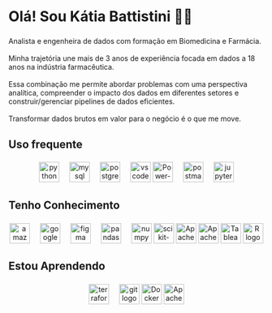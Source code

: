 <h1 align="left">Olá! Sou Kátia Battistini 👩🏻</h1>

###

<p align="left">Analista e engenheira de dados com formação em Biomedicina e Farmácia. <br><br>Minha trajetória une mais de 3 anos de experiência focada em dados a 18 anos na indústria farmacêutica. <br><br>Essa combinação me permite abordar problemas com uma perspectiva analítica, compreender o impacto dos dados em diferentes setores e construir/gerenciar pipelines de dados eficientes.<br><br>Transformar dados brutos em valor para o negócio  é o que me move.</p>

###

<h2 align="left">Uso frequente</h2>

###

<div align="center">
  <img src="https://cdn.jsdelivr.net/gh/devicons/devicon/icons/python/python-original.svg" height="40" alt="python logo"  />
  <img width="12" />
  <img src="https://cdn.jsdelivr.net/gh/devicons/devicon/icons/mysql/mysql-original.svg" height="40" alt="mysql logo"  />
  <img width="12" />
  <img src="https://cdn.jsdelivr.net/gh/devicons/devicon/icons/postgresql/postgresql-original.svg" height="40" alt="postgresql logo"  />
  <img width="12" />
  <img src="https://cdn.jsdelivr.net/gh/devicons/devicon/icons/vscode/vscode-original.svg" height="40" alt="vscode logo"  />
  <img src="https://img.shields.io/badge/-Power%20BI-black?style=plastic&logo=Power-BI"height="40" alt="Power-BI logo"  />
  <img width="12" />
  <img src="https://img.shields.io/badge/Postman-FF6C37?logo=postman&logoColor=black&style=for-the-badge" height="40" alt="postman logo"  />
  <img width="12" />
  <img src="https://img.shields.io/badge/Jupyter-F37626?logo=jupyter&logoColor=black&style=for-the-badge" height="40" alt="jupyter logo"  />

</div>

###

<h2 align="left">Tenho Conhecimento</h2>

###

<div align="center">
  <img src="https://skillicons.dev/icons?i=aws" height="40" alt="amazonwebservices logo"  />
  <img width="12" />
  <img src="https://skillicons.dev/icons?i=gcp" height="40" alt="googlecloud logo"  />
  <img width="12" />
  <img src="https://cdn.jsdelivr.net/gh/devicons/devicon/icons/figma/figma-original.svg" height="40" alt="figma logo"  />
  <img width="12" />
  <img src="https://cdn.jsdelivr.net/gh/devicons/devicon/icons/pandas/pandas-original.svg" height="40" alt="pandas logo"  />
  <img width="12" />
  <img src="https://cdn.jsdelivr.net/gh/devicons/devicon/icons/numpy/numpy-original.svg" height="40" alt="numpy logo"  />
  <img src="https://img.shields.io/badge/-Scikit%20Learn-black?style=flat-square&logo=scikit-learn" height="40" alt="scikit-learn logo" />
  <img src="https://img.shields.io/badge/-Pyspark-black?style=flat-square&logo=Apache-Spark" height="40" alt="Apache-Spark logo" />
  <img src="https://img.shields.io/badge/-Airflow-black?style=flat-square&logo=Apache-Airflow" height="40" alt="Apache-Airflow logo" />
  <img src="https://img.shields.io/badge/-Tableau-black?style=plastic&logo=Tableau" height="40" alt="Tableau logo" />
  <img src="https://img.shields.io/badge/-R-black?style=flat-square&logo=R" height="40" alt="R logo" />
  
</div>

###

<h2 align="left">Estou Aprendendo</h2>

###

<div align="center">
  <img src="https://cdn.jsdelivr.net/gh/devicons/devicon/icons/terraform/terraform-original.svg" height="40" alt="terraform logo"  />
  <img width="12" />
  <img src="https://cdn.jsdelivr.net/gh/devicons/devicon/icons/git/git-original.svg" height="40" alt="git logo"  />
  <img src="https://img.shields.io/badge/-Docker-black?style=flat-square&logo=Docker" height="40" alt="Docker logo"  />
  <img src="https://img.shields.io/badge/-Apache%20Kafka-black?style=flat-square&logo=Apache-Kafka" height="40" alt="Apache-Kafka logo"  />
  
</div>

###
